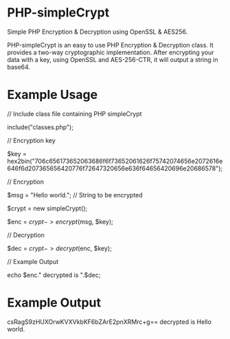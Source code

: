 # PHP-simpleCrypt
Simple PHP Encryption &amp; Decryption using OpenSSL & AES256.

PHP-simpleCrypt is an easy to use PHP Encryption & Decryption class. It provides a two-way cryptographic implementation. After encrypting your data with a key, using OpenSSL and AES-256-CTR, it will output a string in base64.

# Example Usage
// Include class file containing PHP simpleCrypt

include("classes.php");


// Encryption key

$key = hex2bin("706c656173652063686f6f73652061626f75742074656e2072616e646f6d207365656420776f72647320656e636f64656420696e20686578");


// Encryption

$msg = "Hello world."; // String to be encrypted 

$crypt = new simpleCrypt();

$enc = $crypt->encrypt($msg, $key);


// Decryption

$dec = $crypt->decrypt($enc, $key);


// Example Output

echo $enc." decrypted is ".$dec;

# Example Output
csRagS9zHUXOrwKVXVkbKF6bZArE2pnXRMrc+g== decrypted is Hello world.
